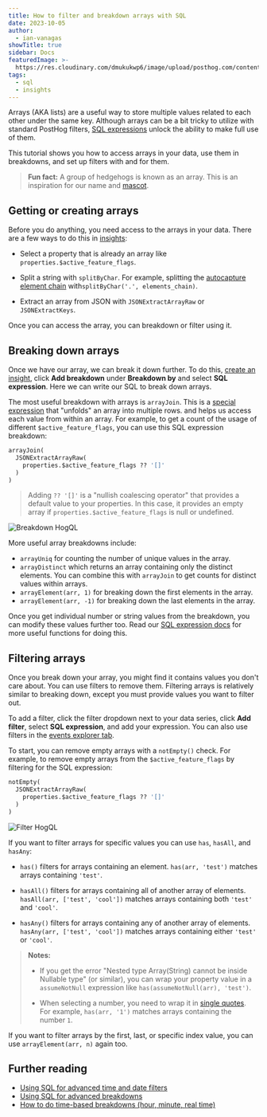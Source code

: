 ```yaml
---
title: How to filter and breakdown arrays with SQL
date: 2023-10-05
author:
  - ian-vanagas
showTitle: true
sidebar: Docs
featuredImage: >-
  https://res.cloudinary.com/dmukukwp6/image/upload/posthog.com/contents/images/tutorials/banners/tutorial-17.png
tags:
  - sql
  - insights
---
```


Arrays (AKA lists) are a useful way to store multiple values related to each other under the same key. Although arrays can be a bit tricky to utilize with standard PostHog filters, [SQL expressions](/docs/sql/expressions) unlock the ability to make full use of them. 

This tutorial shows you how to access arrays in your data, use them in breakdowns, and set up filters with and for them.

> **Fun fact:** A group of hedgehogs is known as an array. This is an inspiration for our name and [mascot](/community/profiles/720).

## Getting or creating arrays

Before you do anything, you need access to the arrays in your data. There are a few ways to do this in [insights](https://app.posthog.com/home):

- Select a property that is already an array like `properties.$active_feature_flags`.

- Split a string with `splitByChar`.  For example, splitting the [autocapture element chain](/tutorials/hogql-autocapture) with`splitByChar('.', elements_chain)`.

- Extract an array from JSON with `JSONExtractArrayRaw` or `JSONExtractKeys`.

Once you can access the array, you can breakdown or filter using it.

## Breaking down arrays

Once we have our array, we can break it down further. To do this, [create an insight](https://app.posthog.com/insights/new), click **Add breakdown** under **Breakdown by** and select **SQL expression**. Here we can write our SQL to break down arrays. 

The most useful breakdown with arrays is `arrayJoin`. This is a [special expression](https://clickhouse.com/docs/en/sql-reference/functions/array-join) that "unfolds" an array into multiple rows. and helps us access each value from within an array. For example, to get a count of the usage of different `$active_feature_flags`, you can use this SQL expression breakdown:

```sql runInPostHog=false
arrayJoin(
  JSONExtractArrayRaw(
    properties.$active_feature_flags ?? '[]'
  )
)
```

> Adding `?? '[]'`  is a "nullish coalescing operator" that provides a default value to your properties. In this case, it provides an empty array if `properties.$active_feature_flags` is null or undefined.

![Breakdown HogQL](https://res.cloudinary.com/dmukukwp6/image/upload/v1710055416/posthog.com/contents/images/tutorials/array-filter-breakdown/breakdown.png)

More useful array breakdowns include:

- `arrayUniq` for counting the number of unique values in the array.
- `arrayDistinct` which returns an array containing only the distinct elements. You can combine this with `arrayJoin` to get counts for distinct values within arrays.
- `arrayElement(arr, 1)` for breaking down the first elements in the array.
- `arrayElement(arr, -1)` for breaking down the last elements in the array.

Once you get individual number or string values from the breakdown, you can modify these values further too. Read our [SQL expression docs](/docs/sql/expressions) for more useful functions for doing this.

## Filtering arrays

Once you break down your array, you might find it contains values you don't care about. You can use filters to remove them. Filtering arrays is relatively similar to breaking down, except you must provide values you want to filter out.

To add a filter, click the filter dropdown next to your data series, click **Add filter**, select **SQL expression**, and add your expression. You can also use filters in the [events explorer tab](https://app.posthog.com/events).

To start, you can remove empty arrays with a `notEmpty()` check. For example, to remove empty arrays from the `$active_feature_flags` by filtering for the SQL expression:

```sql runInPostHog=false
notEmpty(
  JSONExtractArrayRaw(
    properties.$active_feature_flags ?? '[]'
  )
)
```

![Filter HogQL](https://res.cloudinary.com/dmukukwp6/image/upload/v1710055416/posthog.com/contents/images/tutorials/array-filter-breakdown/filter.png)

If you want to filter arrays for specific values you can use `has`, `hasAll`, and `hasAny`:

- `has()` filters for arrays containing an element. `has(arr, 'test')` matches arrays containing `'test'`.

- `hasAll()` filters for arrays containing all of another array of elements. `hasAll(arr, ['test', 'cool'])` matches arrays containing both `'test'` and `'cool'`.

- `hasAny()` filters for arrays containing any of another array of elements. `hasAny(arr, ['test', 'cool'])` matches arrays containing either `'test'` or `'cool'`.

> **Notes:**
>
> - If you get the error "Nested type Array(String) cannot be inside Nullable type" (or similar), you can wrap your property value in a `assumeNotNull` expression like `has(assumeNotNull(arr), 'test')`.
> 
> - When selecting a number, you need to wrap it in [single quotes](/docs/sql/expressions#accessible-data). For example, `has(arr, '1')` matches arrays containing the number `1`.

If you want to filter arrays by the first, last, or specific index value, you can use `arrayElement(arr, n)` again too.

## Further reading

- [Using SQL for advanced time and date filters](/tutorials/hogql-date-time-filters)
- [Using SQL for advanced breakdowns](/tutorials/hogql-breakdowns)
- [How to do time-based breakdowns (hour, minute, real time)](/tutorials/time-breakdowns)

<NewsletterForm />